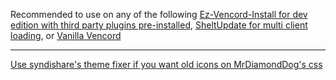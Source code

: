 Recommended to use on any of the following [Ez-Vencord-Install for dev edition with third party plugins pre-installed](https://github.com/VTArcelia/ez-vencord-install), [SheltUpdate for multi client loading](https://shelter.uwu.network/install), or [Vanilla Vencord](https://vencord.dev/)

------------------------

[Use syndishare's theme fixer if you want old icons on MrDiamondDog's css](https://github.com/MrDiamondDog/noUglyIconsTheme)
